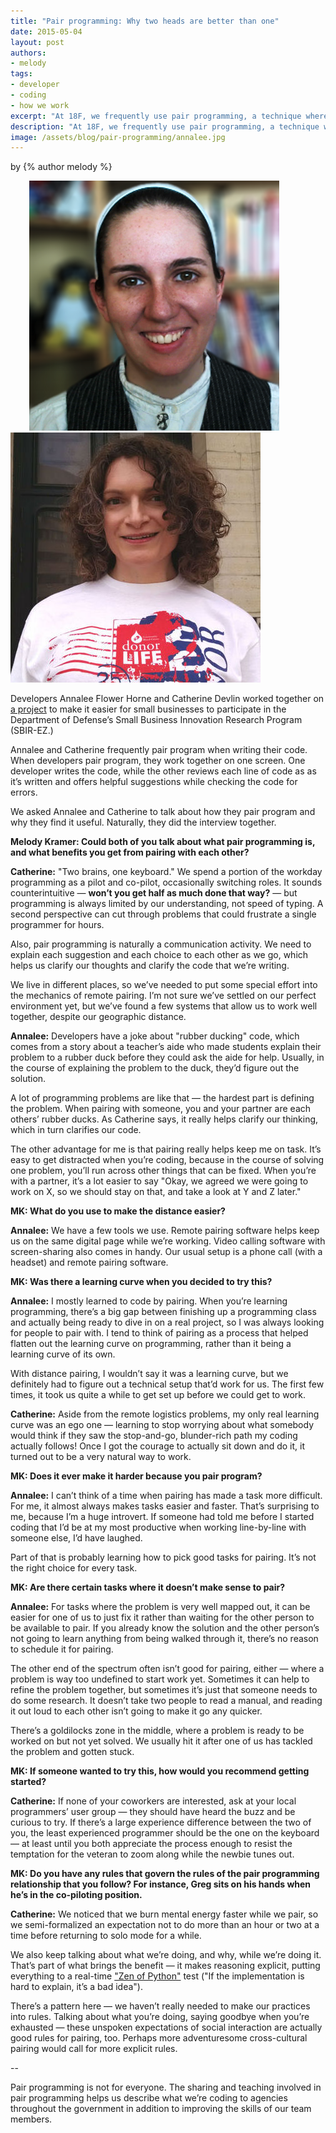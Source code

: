 ```yaml
---
title: "Pair programming: Why two heads are better than one"
date: 2015-05-04
layout: post
authors:
- melody
tags:
- developer
- coding
- how we work
excerpt: "At 18F, we frequently use pair programming, a technique where two developers work together on one screen. We asked two developers at 18F how they pair program and why they find it useful."
description: "At 18F, we frequently use pair programming, a technique where two developers work together on one screen. We asked two developers at 18F how they pair program and why they find it useful."
image: /assets/blog/pair-programming/annalee.jpg
---
```


<p class="authors">
  by {% author melody %}
</p>

<div class="align-center" ><img style="margin-left: 30px;" alt="Annalee Flower Horne" src="/assets/blog/pair-programming/annalee.png" class="align-left" />
<img style="margin-right: 30px;" alt="Catherine Devlin" src="/assets/blog/pair-programming/catherine.jpg" class="align-right" /></div>

Developers Annalee Flower Horne and Catherine Devlin worked together on
[a project](https://github.com/18F/afsbirez) to make it easier for
small businesses to participate in the Department of Defense’s Small
Business Innovation Research Program (SBIR-EZ.)

Annalee and Catherine frequently pair program when writing their code.
When developers pair program, they work together on one screen. One
developer writes the code, while the other reviews each line of code as
as it’s written and offers helpful suggestions while checking the code
for errors.

We asked Annalee and Catherine to talk about how they pair program and
why they find it useful. Naturally, they did the interview together.

**Melody Kramer: Could both of you talk about what pair programming is, and what
benefits you get from pairing with each other?**

**Catherine:** "Two brains, one keyboard." We spend a portion of the
workday programming as a pilot and co-pilot, occasionally switching
roles. It sounds counterintuitive — **won’t you get half as much done
that way?** — but programming is always limited by our understanding,
not speed of typing. A second perspective can cut through problems that
could frustrate a single programmer for hours.

Also, pair programming is naturally a communication activity. We need to
explain each suggestion and each choice to each other as we go, which
helps us clarify our thoughts and clarify the code that we’re writing.

We live in different places, so we’ve needed to put some special effort
into the mechanics of remote pairing. I’m not sure we’ve settled on our
perfect environment yet, but we’ve found a few systems that allow us to
work well together, despite our geographic distance.

**Annalee:** Developers have a joke about "rubber ducking" code, which
comes from a story about a teacher’s aide who made students explain
their problem to a rubber duck before they could ask the aide for help.
Usually, in the course of explaining the problem to the duck, they’d
figure out the solution.

A lot of programming problems are like that — the hardest part is
defining the problem. When pairing with someone, you and your partner
are each others’ rubber ducks. As Catherine says, it really helps
clarify our thinking, which in turn clarifies our code.

The other advantage for me is that pairing really helps keep me on task.
It’s easy to get distracted when you’re coding, because in the course of
solving one problem, you’ll run across other things that can be fixed.
When you’re with a partner, it’s a lot easier to say "Okay, we agreed we
were going to work on X, so we should stay on that, and take a look at Y
and Z later."

**MK: What do you use to make the distance easier?**

**Annalee:** We have a few tools we use. Remote pairing software helps
keep us on the same digital page while we’re working. Video calling
software with screen-sharing also comes in handy. Our usual setup is a
phone call (with a headset) and remote pairing software.

**MK: Was there a learning curve when you decided to try this?**

**Annalee:** I mostly learned to code by pairing. When you’re learning
programming, there’s a big gap between finishing up a programming class
and actually being ready to dive in on a real project, so I was always
looking for people to pair with. I tend to think of pairing as a process
that helped flatten out the learning curve on programming, rather than
it being a learning curve of its own.

With distance pairing, I wouldn’t say it was a learning curve, but we
definitely had to figure out a technical setup that’d work for us. The
first few times, it took us quite a while to get set up before we could
get to work.

**Catherine:** Aside from the remote logistics problems, my only real
learning curve was an ego one — learning to stop worrying about what
somebody would think if they saw the stop-and-go, blunder-rich path my
coding actually follows! Once I got the courage to actually sit down and
do it, it turned out to be a very natural way to work.

**MK: Does it ever make it harder because you pair program?**

**Annalee:** I can’t think of a time when pairing has made a task more
difficult. For me, it almost always makes tasks easier and faster.
That’s surprising to me, because I’m a huge introvert. If someone had
told me before I started coding that I’d be at my most productive when
working line-by-line with someone else, I’d have laughed.

Part of that is probably learning how to pick good tasks for pairing.
It’s not the right choice for every task.

**MK: Are there certain tasks where it doesn’t make sense to pair?**

**Annalee:** For tasks where the problem is very well mapped out, it can
be easier for one of us to just fix it rather than waiting for the other
person to be available to pair. If you already know the solution and the
other person’s not going to learn anything from being walked through it,
there’s no reason to schedule it for pairing.

The other end of the spectrum often isn’t good for pairing, either —
where a problem is way too undefined to start work yet. Sometimes it can
help to refine the problem together, but sometimes it’s just that
someone needs to do some research. It doesn’t take two people to read a
manual, and reading it out loud to each other isn’t going to make it go
any quicker.

There’s a goldilocks zone in the middle, where a problem is ready to be
worked on but not yet solved. We usually hit it after one of us has
tackled the problem and gotten stuck.

**MK: If someone wanted to try this, how would you recommend getting
started?**

**Catherine:** If none of your coworkers are interested, ask at your
local programmers’ user group — they should have heard the buzz and be
curious to try. If there’s a large experience difference between the two
of you, the least experienced programmer should be the one on the
keyboard — at least until you both appreciate the process enough to
resist the temptation for the veteran to zoom along while the newbie
tunes out.

**MK: Do you have any rules that govern the rules of the pair programming
relationship that you follow? For instance, Greg sits on his hands when
he’s in the co-piloting position.**

**Catherine:** We noticed that we burn mental energy faster while we
pair, so we semi-formalized an expectation not to do more than an hour
or two at a time before returning to solo mode for a while.

We also keep talking about what we’re doing, and why, while we’re doing
it. That’s part of what brings the benefit — it makes reasoning explicit, putting
everything to a real-time ["Zen of
Python"](https://www.python.org/dev/peps/pep-0020/) test ("If the
implementation is hard to explain, it’s a bad idea").

There’s a pattern here — we haven’t really needed to make our practices
into rules. Talking about what you’re doing, saying goodbye when you’re
exhausted — these unspoken expectations of social interaction are
actually good rules for pairing, too. Perhaps more adventuresome
cross-cultural pairing would call for more explicit rules. 

--

Pair programming is not for everyone. The sharing and teaching involved
in pair programming helps us describe what we’re coding to agencies
throughout the government in addition to improving the skills of our
team members.
